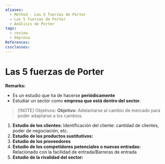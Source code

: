 ```yaml
---
aliases:
  - Method - Las 5 fuerzas de Porter
  - Las 5 fuerzas de Porter
  - Análisis de Porter
tags:
  - review
  - Empresa
References: 
cssclasses:
---
```

# Las 5 fuerzas de Porter 
**Remarks:**
+ Es un estudio que ha de hacerse **periódicamente**
+ Estudiar un sector como **empresa que está dentro del sector**.

> [!NOTE] Objetivos: 
> **Objetivo:** Adelantarse al cambio de mercado para poder adaptarse a los cambios. 


1. **Estudio de los clientes:** Identificación del cliente: cantidad de clientes, poder de negociación, etc.
2. **Estudio de los productos sustitutivos:** 
3. **Estudio de los proveedores**
4. **Estudio de los competidores potenciales o nuevas entradas:** Relacionado con la facilidad de entrada/Barreras de entrada
5. **Estudio de la rivalidad del sector:**
